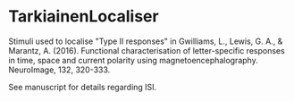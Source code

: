 # TarkiainenLocaliser
Stimuli used to localise "Type II responses" in Gwilliams, L., Lewis, G. A., & Marantz, A. (2016). Functional characterisation of letter-specific responses in time, space and current polarity using magnetoencephalography. NeuroImage, 132, 320-333.

See manuscript for details regarding ISI.

